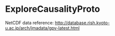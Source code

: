 # ExploreCausalityProto
NetCDF data reference: http://database.rish.kyoto-u.ac.jp/arch/jmadata/gpv-latest.html
